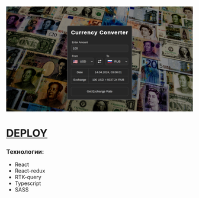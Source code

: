 ![Preview](https://github.com/diplomatgmg/currency-converter/blob/main/public/preview.png?raw=true)

# [DEPLOY](https://currency-converter-sable-tau.vercel.app/)

### Технологии:
- React
- React-redux
- RTK-query
- Typescript
- SASS
